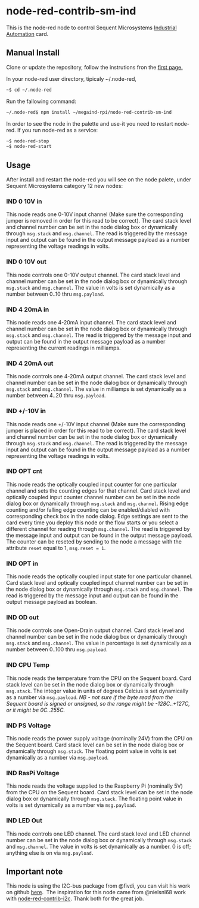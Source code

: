 # node-red-contrib-sm-ind

This is the node-red node to control Sequent Microsystems [Industrial Automation](https://sequentmicrosystems.com/products/raspberry-pi-industrial-automation) card.

## Manual Install

Clone or update the repository, follow the instrutions fron the [first page.](https://github.com/SequentMicrosystems/megaind-rpi)

In your node-red user directory, tipicaly ~/.node-red,

```bash
~$ cd ~/.node-red
```

Run the fallowing command:

```bash
~/.node-red$ npm install ~/megaind-rpi/node-red-contrib-sm-ind
```

In order to see the node in the palette and use-it you need to restart node-red. If you run node-red as a service:
 ```bash
 ~$ node-red-stop
 ~$ node-red-start
 ```

## Usage

After install and restart the node-red you will see on the node palete, under Sequent Microsystems category 12 new nodes:

### IND 0 10V in

This node reads one 0-10V input channel (Make sure the corresponding jumper is removed in order for this read to be correct).
The card stack level and channel number can be set in the node dialog box or dynamically through ```msg.stack``` and ```msg.channel```.
The read is triggered by the message input and output can be found in the output message payload as a number representing the voltage readings in volts.

### IND 0 10V out

This node controls one 0-10V output channel.
The card stack level and channel number can be set in the node dialog box or dynamically through ```msg.stack``` and ```msg.channel```.
The value in volts is set dynamically as a number between 0..10 thru ```msg.payload```.

### IND 4 20mA in

This node reads one 4-20mA input channel. 
The card stack level and channel number can be set in the node dialog box or dynamically through ```msg.stack``` and ```msg.channel```.
The read is triggered by the message input and output can be found in the output message payload as a number representing the current readings in milliamps.

### IND 4 20mA out

This node controls one 4-20mA output channel.
The card stack level and channel number can be set in the node dialog box or dynamically through ```msg.stack``` and ```msg.channel```.
The value in milliamps is set dynamically as a number between 4..20 thru ```msg.payload```.

### IND +/-10V in

This node reads one +/-10V input channel (Make sure the corresponding jumper is placed in order for this read to be correct).
The card stack level and channel number can be set in the node dialog box or dynamically through ```msg.stack``` and ```msg.channel```.
The read is triggered by the message input and output can be found in the output message payload as a number representing the voltage readings in volts.

### IND OPT cnt

This node reads the optically coupled input counter for one particular channel and sets the counting edges for that channel.
Card stack level and optically coupled input counter channel number can be set in the node dialog box or dynamically through ```msg.stack``` and ```msg.channel```.
Rising edge counting and/or falling edge counting can be enabled/diabled with corresponding check box in the node dialog.
Edge settings are sent to the card every time you deploy this node or the flow starts or you select a different channel for reading through ```msg.channel```.
The read is triggered by the message input and output can be found in the output message payload.
The counter can be reseted by sending to the node a message with the attribute ```reset``` equal to 1, ```msg.reset = 1```.

### IND OPT in

This node reads the optically coupled input state for one particular channel.
Card stack level and optically coupled input channel number can be set in the node dialog box or dynamically through ```msg.stack``` and ```msg.channel```.
The read is triggered by the message input and output can be found in the output message payload as boolean.

### IND OD out

This node controls one Open-Drain output channel.
Card stack level and channel number can be set in the node dialog box or dynamically through ```msg.stack``` and ```msg.channel```.
The value in percentage is set dynamically as a number between 0..100 thru ```msg.payload```.

### IND CPU Temp
This node reads the temperature from the CPU on the Sequent board.
Card stack level can be set in the node dialog box or dynamically through ```msg.stack```.
The integer value in units of degrees Celcius is set dynamically as a number via ```msg.payload```.  *NB - not sure if the byte read from the Sequent board is signed or unsigned, so the range might be -128C..+127C, or it might be 0C..255C.*

### IND PS Voltage
This node reads the power supply voltage (nominally 24V) from the CPU on the Sequent board.
Card stack level can be set in the node dialog box or dynamically through ```msg.stack```.
The floating point value in volts is set dynamically as a number via ```msg.payload```.

### IND RasPi Voltage
This node reads the voltage supplied to the Raspberry Pi (nominally 5V) from the CPU on the Sequent board.
Card stack level can be set in the node dialog box or dynamically through ```msg.stack```.
The floating point value in volts is set dynamically as a number via ```msg.payload```.

### IND LED Out
This node controls one LED channel.
The card stack level and LED channel number can be set in the node dialog box or dynamically through ```msg.stack``` and ```msg.channel```.
The value in volts is set dynamically as a number. 0 is off; anything else is on via ```msg.payload```.

## Important note

This node is using the I2C-bus package from @fivdi, you can visit his work on github [here](https://github.com/fivdi/i2c-bus). 
The inspiration for this node came from @nielsnl68 work with [node-red-contrib-i2c](https://github.com/nielsnl68/node-red-contrib-i2c).
Thank both for the great job.

